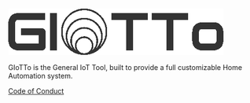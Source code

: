 ![[GIoTTo Logo](./GIoTTo-Main-Logo-800x600.png)](https://github.com/giotto-ha/.github/blob/bc7072b97211c7a8880731cad8b1f9a57b9bc802/profile/GIoTTo-Main-Logo-438x90.png)

GIoTTo is the General IoT Tool, built to provide a full customizable Home Automation system.

[Code of Conduct](https://github.com/giotto-ha/.github/blob/0b3f59f918753e35de0a7894bd120a033afd8ee0/profile/CODE_OF_CONDUCT.md)
